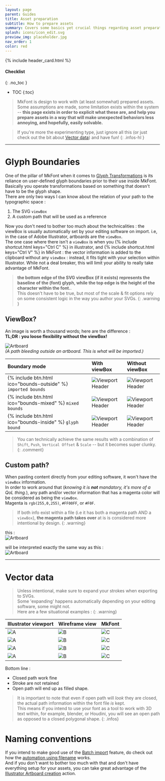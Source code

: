 ```yaml
---
layout: page
parent: Guides
title: Asset preparation
subtitle: How to prepare assets
summary: Covers some basics yet crucial things regarding asset preparation
splash: icons/icon_edit.svg
preview_img: placeholder.jpg
nav_order: 1
color: red
---
```


{% include header_card.html %}

#### Checklist
{: .no_toc }
- TOC
{:toc}

>MkFont is design to work with (at least somewhat) prepared assets. Some assumptions are made, some limitation exists within the system -- **this page exists in order to explicit what these are, and help you prepare assets in a way that will make unexpected behaviors less annoying, and hopefully, easily solvable.**  

>If you're more the experimenting type, just ignore all this (or just check out the bit about [Vector data](#vector-data)) and have fun!
{: .infos-hl }

---

# Glyph Boundaries

One of the pillar of MkFont when it comes to [Glyph Transformations](/docs/views/foldout-transforms) is its reliance on user-defined glyph boundaries prior to their use inside MkFont.  
Basically you operate transformations based on something that doesn't have to be the glyph shape.  
There are only two ways I can know about the relation of your path to the typographic space :
1. The SVG `viewBox`
2. A custom path that will be used as a reference

Now you don't need to bother too much about the technicalities : the viewBox is usually automatically set by your editing software on import. i.e, in the case of Adobe Illustrator, artboards are the `viewBox`.  
The one case where there isn't a `viewBox` is when you {% include shortcut.html keys="Ctrl C" %} in illustrator, and {% include shortcut.html keys="Ctrl V" %} in MkFont : the vector information is added to the clipboard without any `viewBox` : instead, it fits tight with your selection within Illustrator. While not a deal breaker, this will limit your ability to really take advantage of MkFont.

>**the bottom edge of the SVG viewBox (if it exists) represents the baseline of the (font) glyph, while the top edge is the height of the character within the font.**.  
>This doesn't have to be true, but most of the scale & fit options rely on some consistent logic in the way you author your SVGs.
{: .warning }

## ViewBox?

An image is worth a thousand words; here are the difference :  
**TL;DR : you loose flexibility without the viewBox!**

![Artboard](/assets/images/dialogs/bound-illustrator.png)  
*(A path bleeding outside an artboard. This is what will be imported.)*

| Boundary mode       | With viewBox          | Without viewBox |
|:-------------|:------------------|:-----------|
| {% include btn.html ico="bounds-outside" %} `imported bounds`| ![Viewport Header](/assets/images/dialogs/bound-imported.png) | ![Viewport Header](/assets/images/dialogs/pasted-glyph.png) |
| {% include btn.html ico="bounds-mixed" %} `mixed bounds` |  ![Viewport Header](/assets/images/dialogs/bound-mixed.png) | ![Viewport Header](/assets/images/dialogs/pasted-mixed.png) |
| {% include btn.html ico="bounds-inside" %} `glyph bound` |  ![Viewport Header](/assets/images/dialogs/bound-glyph.png) | ![Viewport Header](/assets/images/dialogs/pasted-tight.png) |

>You can technically achieve the same results with a combination of `Shift`, `Push`, `Vertical Offset` & `Scale` -- but it becomes super clunky.
{: .comment}

## Custom path?

When pasting content directly from your editing software, it won't have the `viewBox` information.  
In order to work around that (*knowing it is **not** mandatory, it's more of a QoL thing.*), any path and/or vector information that has a magenta color will be considered as being the `viewBox`.  
Magenta is `rgb(255,0,255)`, `#FF00FF`, or `#F0F`.  

>If both info exist within a file (i.e it has both a magenta path AND a `viewBox`), **the magenta path takes over** at is is considered more intentional by design.
{: .warning}

this :  
![Artboard](/assets/images/dialogs/bound-illustrator-no-artboard.png)

will be interpreted exactly the same way as this :  
![Artboard](/assets/images/dialogs/bound-illustrator.png) 

---

# Vector data

>Unless intentional, make sure to expand your strokes when exporting to SVGs.  
>Some 'expanding' happens automatically depending on your editing software, some might not.  
>Here are a few situational examples :
{: .warning}

| Illustrator viewport       | Wireframe view          | MkFont |
|:-------------|:------------------|:-----------|
| ![A](/assets/images/dialogs/ill-closedpath.png)| ![B](/assets/images/dialogs/ill-closedpath-wire.png) | ![C](/assets/images/dialogs/final-closedpath.png) |
| ![A](/assets/images/dialogs/ill-closedpath-kept.png)| ![B](/assets/images/dialogs/ill-closedpath-wire.png) | ![C](/assets/images/dialogs/final-closedpath.png) |
| ![A](/assets/images/dialogs/ill-openpath-kept.png)| ![B](/assets/images/dialogs/ill-openpath-kept-wire.png) | ![C](/assets/images/dialogs/final-openpath-kept.png) |
| ![A](/assets/images/dialogs/ill-openpath-kept.png)| ![B](/assets/images/dialogs/ill-openpath-expanded-wire.png) | ![C](/assets/images/dialogs/final-openpath-expanded.png) |

Bottom line :
- Closed path work fine
- Stroke are not retained
- Open path will end up as filled shape.

>It is important to note that even if open path will *look* they are closed, the actual path information within the font file *is* kept.  
>This means if you intend to use your font as a tool to work with 3D text within, for example, blender, or Houdini, you will see an open path as opposed to a closed polygonal shape.
{: .infos}


# Naming conventions

If you intend to make good use of the [Batch import](/docs/dialogs/list-import) feature, do check out how the [automation using filename](/docs/dialogs/list-import#from-filename) works.  
And if you don't want to bother too much with that and don't have everything setup for your assets, you can take great advantage of the [Illustrator Artboard creation](/docs/views/viewport-unicode#actions) action.